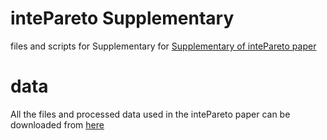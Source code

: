 # intePareto Supplementary
files and scripts for Supplementary for [Supplementary of intePareto paper](https://bmcgenomics.biomedcentral.com/articles/10.1186/s12864-020-07205-6)

# data
All the files and processed data used in the intePareto paper can be downloaded from [here](https://zenodo.org/record/4473041)
